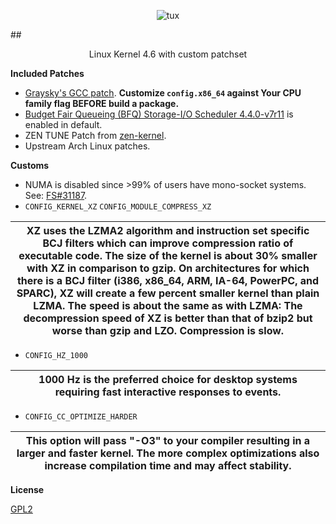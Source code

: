 
<p align="center">
  <img src="http://i.imgur.com/BbD1jGBl.jpg" alt="tux"/>
</p>

##<p align="center">Linux Kernel 4.6 with custom patchset<br/></p>

**Included Patches**

 - [Graysky's GCC patch](https://github.com/graysky2/kernel_gcc_patch). **Customize `config.x86_64` against Your CPU family flag BEFORE build a package.**
 - [Budget Fair Queueing (BFQ) Storage-I/O Scheduler 4.4.0-v7r11](http://algo.ing.unimo.it/people/paolo/disk_sched/sources.php) is enabled in default.
 - ZEN TUNE Patch from [zen-kernel](https://github.com/zen-kernel/zen-kernel).
 - Upstream Arch Linux patches.
 
**Customs**

 - NUMA is disabled since >99% of users have mono-socket systems. See: [FS#31187](https://bugs.archlinux.org/task/31187).
 - `CONFIG_KERNEL_XZ` `CONFIG_MODULE_COMPRESS_XZ`
 
 | XZ uses the LZMA2 algorithm and instruction set specific BCJ filters which can improve compression ratio of executable code. The size of the kernel is about 30% smaller with XZ in comparison to gzip. On architectures for which there is a BCJ filter (i386, x86_64, ARM, IA-64, PowerPC, and SPARC), XZ will create a few percent smaller kernel than plain LZMA. The speed is about the same as with LZMA: The decompression speed of XZ is better than that of bzip2 but worse than gzip and LZO. Compression is slow. |
|------------------------------------------------------------------------------------------------------------------------------------------------------------------------------------------------------------------------------------------------------------------------------------------------------------------------------------------------------------------------------------------------------------------------------------------------------------------------------------------------------------------------------|
 
 - `CONFIG_HZ_1000`

|1000 Hz is the preferred choice for desktop systems requiring fast interactive responses to events.|
|---------------------------------------------------------------------------------------------------|

 - `CONFIG_CC_OPTIMIZE_HARDER`

|This option will pass "-O3" to your compiler resulting in a larger and faster kernel. The more complex optimizations also increase compilation time and may affect stability.|
|----------------------------------------------------------------------------------------------------------------------------------------------------------------------------|

**License**

[GPL2](https://www.gnu.org/licenses/gpl-2.0.txt)
